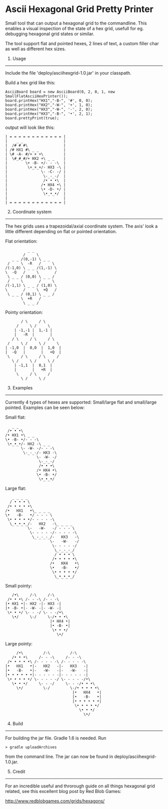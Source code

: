 Ascii Hexagonal Grid Pretty Printer
=======================

Small tool that can output a hexagonal grid to the commandline.
This enables a visual inspection of the state of a hex grid, usefull for eg. debugging hexagonal grid states or similar.

The tool support flat and pointed hexes, 2 lines of text, a custom filler char as well as different hex sizes.


1. Usage
-----------------------
Include the file 'deploy/asciihexgrid-1.0.jar' in your classpath.

Build a hex grid like this:

    AsciiBoard board = new AsciiBoard(0, 2, 0, 1, new SmallFlatAsciiHexPrinter());
    board.printHex("HX1","-B-", '#', 0, 0);
    board.printHex("HX2","-W-", '+', 1, 0);
    board.printHex("HX3","-W-", '-', 2, 0);
    board.printHex("HX3","-B-", '•', 2, 1);
    board.prettyPrint(true);

output will look like this:

    | = = = = = = = = = = = = |
    |    _ _                  |
    |  /# # #\                |
    | /# HX1 #\ _ _           |
    | \# -A- #/+ + +\         |
    |  \#_#_#/+ HX2 +\ _ _    |
    |        \+ -B- +/- - -\  |
    |         \+_+_+/- HX3 -\ |
    |               \- -C- -/ |
    |                \-_-_-/  |
    |                /• • •\  |
    |               /• HX4 •\ |
    |               \• -D- •/ |
    |                \•_•_•/  |
    |                         |
    | = = = = = = = = = = = = |

2. Coordinate system
-----------------------

The hex grids uses a trapezoidal/axial coordinate system. The axis' look a little different depending on flat or
pointed orientation.

Flat orientation:

              _ _
            /     \
       _ _ /(0,-1) \ _ _
     /     \  -R   /     \
    /(-1,0) \ _ _ /(1,-1) \
    \  -Q   /     \       /
     \ _ _ / (0,0) \ _ _ /
     /     \       /     \
    /(-1,1) \ _ _ / (1,0) \
    \       /     \  +Q   /
     \ _ _ / (0,1) \ _ _ /
           \  +R   /
            \ _ _ /

Pointy orientation:

           / \     / \
         /     \ /     \
        | -1,-1 |  1,-1 |
        |   -R  |       |
       / \     / \     / \
     /     \ /     \ /     \
    | -1,0  |  0,0  |  1,0  |
    |  -Q   |       |   +Q  |
     \     / \     / \     /
       \ /     \ /     \ /
        | -1,1  |  0,1  |
        |       |   +R  |
         \     / \     /
           \ /     \ /


3. Examples
-----------------------
Currently 4 types of hexes are supported: Small/large flat and small/large pointed. Examples can be seen below:

Small flat:

       _ _
     /• • •\
    /• HX1 •\ _ _
    \• -B- •/- - -\
     \•_•_•/- HX2 -\ _ _
           \- -W- -/- - -\
            \-_-_-/- HX3 -\
                  \- -W- -/
                   \-_-_-/
                   /• • •\
                  /• HX4 •\
                  \• -B- •/
                   \•_•_•/

Large flat:

       _ _ _ _
      / • • • \
     /• • • • •\
    /•   HX1   •\_ _ _ _
    \•   -B-   •/ - - - \
     \• • • • •/- - - - -\
      \_•_•_•_/-   HX2   -\_ _ _ _
              \-   -W-   -/ - - - \
               \- - - - -/- - - - -\
                \_-_-_-_/-   HX3   -\
                        \-   -W-   -/
                         \- - - - -/
                          \_-_-_-_/
                          / • • • \
                         /• • • • •\
                        /•   HX4   •\
                        \•   -B-   •/
                         \• • • • •/
                          \_•_•_•_/

Small pointy:

       /•\     /-\     /-\
     /• • •\ /- - -\ /- - -\
    |• HX1 •|- HX2 -|- HX3 -|
    |• -B- •|- -W- -|- -W- -|
     \• • •/ \- - -/ \- - -/•\
       \•/     \-/     \-/• • •\
                        |• HX4 •|
                        |• -B- •|
                         \• • •/
                           \•/

Large pointy:

         /•\         /-\         /-\
       /• • •\     /- - -\     /- - -\
     /• • • • •\ /- - - - -\ /- - - - -\
    |•   HX1   •|-   HX2   -|-   HX3   -|
    |•   -B-   •|-   -W-   -|-   -W-   -|
    |• • • • • •|- - - - - -|- - - - - -|
     \• • • • •/ \- - - - -/ \- - - - -/•\
       \• • •/     \- - -/     \- - -/• • •\
         \•/         \-/         \-/• • • • •\
                                  |•   HX4   •|
                                  |•   -B-   •|
                                  |• • • • • •|
                                   \• • • • •/
                                     \• • •/
                                       \•/



4. Build
-----------------------
For building the jar file. Gradle 1.6 is needed. Run

    > gradle uploadArchives

from the command line. The jar can now be found in deploy/asciihexgrid-1.0.jar.


5. Credit
-----------------------
For an incredible useful and throrough guide on all things hexagonal grid related, see this excellent blog post by
Red Blob Games:

http://www.redblobgames.com/grids/hexagons/







